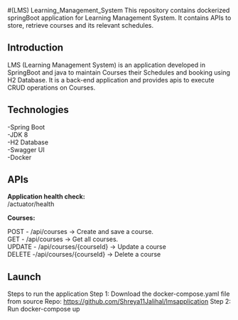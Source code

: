 #(LMS) Learning_Management_System 
This repository contains dockerized springBoot application for Learning Management System. It contains APIs to store, retrieve courses and its relevant schedules.

## Introduction
LMS (Learning Management System) is an application developed in SpringBoot and java to maintain Courses their Schedules and booking using H2 Database. It is a back-end application and provides apis to execute CRUD operations on Courses.

## Technologies
-Spring Boot <br />
-JDK 8 <br />
-H2 Database <br />
-Swagger UI <br />
-Docker <br />

## APIs

**Application health check:** <br />
/actuator/health 

**Courses:**

POST - /api/courses -> Create and save a course. <br />
GET -  /api/courses -> Get all courses. <br />
UPDATE - /api/courses/{courseId} -> Update a course <br />
DELETE -/api/courses/{courseId} -> Delete a course <br />

## Launch
Steps to run the application
Step 1: Download the docker-compose.yaml file from source Repo: https://github.com/Shreya11Jalihal/lmsapplication 
Step 2: Run docker-compose up
